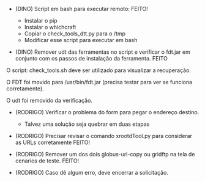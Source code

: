- (DINO) Script em bash para executar remoto: FEITO!
  - Instalar o pip 
  - Instalar o whichcraft
  - Copiar o check_tools_dtt.py para o /tmp
  - Modificar esse script para executar em bash


- (DINO) Remover udt das ferramentas no script e verificar o fdt.jar em conjunto com os passos de instalação da ferramenta. FEITO

O script: check_tools.sh deve ser utilizado para visualizar a recuperação.

O FDT foi movido para /usr/bin/fdt.jar (precisa testar para ver se funciona corretamente).

O udt foi removido da verificação.



- (RODRIGO) Verificar o problema do form para pegar o endereço destino.
  - Talvez uma solução seja quebrar em duas etapas



- (RODRIGO) Precisar revisar o comando xrootdTool.py para considerar as URLs corretamente FEITO!
- (RODRIGO) Remover um dos dois globus-url-copy ou gridftp na tela de cenarios de teste. FEITO!
- (RODRIGO) Caso dê algum erro, deve encerrar a solicitação.

